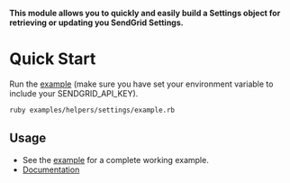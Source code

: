 **This module allows you to quickly and easily build a Settings object for retrieving or updating you SendGrid Settings.**

# Quick Start

Run the [example](https://github.com/sendgrid/sendgrid-ruby/tree/master/examples/helpers/settings) (make sure you have set your environment variable to include your SENDGRID_API_KEY).

```bash
ruby examples/helpers/settings/example.rb
```

## Usage

- See the [example](https://github.com/sendgrid/sendgrid-ruby/tree/master/examples/helpers/settings) for a complete working example.
- [Documentation](https://sendgrid.com/docs/API_Reference/Web_API_v3/Settings/index.html)

